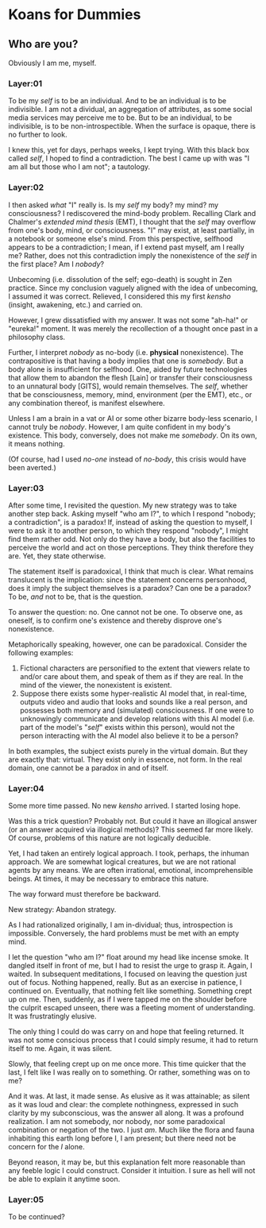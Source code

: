 # Koans for Dummies

## Who are you?

Obviously I am me, myself.

### Layer:01

To be my *self* is to be an individual. And to be an individual is to be indivisible. I am not a dividual, an aggregation of attributes, as some social media services may perceive me to be. But to be an individual, to be indivisible, is to be non-introspectible. When the surface is opaque, there is no further to look. 

I knew this, yet for days, perhaps weeks, I kept trying. With this black box called *self*, I hoped to find a contradiction. The best I came up with was "I am all but those who I am not"; a tautology. 


### Layer:02

I then asked *what* "I" really is. Is my *self* my body? my mind? my consciousness? I rediscovered the mind-body problem. Recalling Clark and Chalmer's *extended mind thesis* (EMT), I thought that the *self* may overflow from one's body, mind, or consciousness. "I" may exist, at least partially, in a notebook or someone else's mind. From this perspective, selfhood appears to be a contradiction; I mean, if I extend past myself, am I really me? Rather, does not this contradiction imply the nonexistence of the *self* in the first place? Am I *nobody*? 

Unbecoming (i.e. dissolution of the self; ego-death) is sought in Zen practice. Since my conclusion vaguely aligned with the idea of unbecoming, I assumed it was correct. Relieved, I considered this my first *kensho* (insight, awakening, etc.) and carried on. 

However, I grew dissatisfied with my answer. It was not some "ah-ha!" or "eureka!" moment. It was merely the recollection of a thought once past in a philosophy class. 

Further, I interpret *nobody* as no-body (i.e. **physical** nonexistence). The contrapositive is that having a body implies that one is *somebody*. But a body alone is insufficient for selfhood. One, aided by future technologies that allow them to abandon the flesh \[Lain\] or transfer their consciousness to an unnatural body \[GITS\], would remain themselves. The *self*, whether that be consciousness, memory, mind, environment (per the EMT), etc., or any combination thereof, is manifest elsewhere.

Unless I am a brain in a vat or AI or some other bizarre body-less scenario, I cannot truly be *nobody*. However, I am quite confident in my body's existence. This body, conversely, does not make me *somebody*. On its own, it means nothing.

(Of course, had I used *no-one* instead of *no-body*, this crisis would have been averted.)

### Layer:03

After some time, I revisited the question. My new strategy was to take another step back. Asking myself "who am I?", to which I respond "nobody; a contradiction", is a paradox! If, instead of asking the question to myself, I were to ask it to another person, to which they respond "nobody", I might find them rather odd. Not only do they have a body, but also the facilities to perceive the world and act on those perceptions. They think therefore they are. Yet, they state otherwise. 

The statement itself is paradoxical, I think that much is clear. What remains translucent is the implication: since the statement concerns personhood, does it imply the subject themselves is a paradox? Can one be a paradox? To be, *and* not to be, that is the question.

To answer the question: no. One cannot not be one. To observe one, as oneself, is to confirm one's existence and thereby disprove one's nonexistence. 

Metaphorically speaking, however, one can be paradoxical. Consider the following examples:
1. Fictional characters are personified to the extent that viewers relate to and/or care about them, and speak of them as if they are real. In the mind of the viewer, the nonexistent is existent.
2. Suppose there exists some hyper-realistic AI model that, in real-time, outputs video and audio that looks and sounds like a real person, and possesses both memory and (simulated) consciousness. If one were to unknowingly communicate and develop relations with this AI model (i.e. part of the model's "*self*" exists within this person), would not the person interacting with the AI model also believe it to be a person?

In both examples, the subject exists purely in the virtual domain. But they are exactly that: virtual. They exist only in essence, not form. In the real domain, one cannot be a paradox in and of itself.

### Layer:04

Some more time passed. No new *kensho* arrived. I started losing hope.

Was this a trick question? Probably not. But could it have an illogical answer (or an answer acquired via illogical methods)? This seemed far more likely. Of course, problems of this nature are not logically deducible. 

Yet, I had taken an entirely logical approach. I took, perhaps, the inhuman approach. We are somewhat logical creatures, but we are not rational agents by any means. We are often irrational, emotional, incomprehensible beings. At times, it may be necessary to embrace this nature. 

The way forward must therefore be backward. 

New strategy: Abandon strategy.

As I had rationalized originally, I am in-dividual; thus, introspection is impossible. Conversely, the hard problems must be met with an empty mind. 

I let the question "who am I?" float around my head like incense smoke. It dangled itself in front of me, but I had to resist the urge to grasp it. Again, I waited. In subsequent meditations, I focused on leaving the question just out of focus. Nothing happened, really. But as an exercise in patience, I continued on. Eventually, that nothing felt like something. Something crept up on me. Then, suddenly, as if I were tapped me on the shoulder before the culprit escaped unseen, there was a fleeting moment of understanding. It was frustratingly elusive. 

The only thing I could do was carry on and hope that feeling returned. It was not some conscious process that I could simply resume, it had to return itself to me. Again, it was silent. 

Slowly, that feeling crept up on me once more. This time quicker that the last, I felt like I was really on to something. Or rather, something was on to me?

And it was. At last, it made sense. As elusive as it was attainable; as silent as it was loud and clear: the complete nothingness, expressed in such clarity by my subconscious, was the answer all along. It was a profound realization. I am not somebody, nor nobody, nor some paradoxical combination or negation of the two. I just *am*. Much like the flora and fauna inhabiting this earth long before I, I am present; but there need not be concern for the *I* alone. 

Beyond reason, it may be, but this explanation felt more reasonable than any feeble logic I could construct. Consider it intuition. I sure as hell will not be able to explain it anytime soon.

### Layer:05

To be continued?
